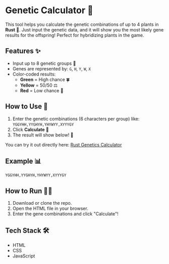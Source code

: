 
# Genetic Calculator 🧬

This tool helps you calculate the genetic combinations of up to 4 plants in **Rust** 🌱. Just input the genetic data, and it will show you the most likely gene results for the offspring! Perfect for hybridizing plants in the game.

## Features ✨

- Input up to 8 genetic groups 🧬
- Genes are represented by: `G`, `H`, `Y`, `W`, `X`
- Color-coded results:
  - **Green** = High chance 🍀
  - **Yellow** = 50/50 ⚖️
  - **Red** = Low chance 🔴

## How to Use 🔧

1. Enter the genetic combinations (6 characters per group) like:  
   `YGGYHH,YYGHYH,YHYWYY,XYYYGY`
2. Click **Calculate** 🔘
3. The result will show below! 🎉

You can try it out directly here: [Rust Genetics Calculator](https://pshacks.github.io/rustGenetics/)

## Example 📊

```plaintext
YGGYHH,YYGHYH,YHYWYY,XYYYGY
```

## How to Run 🏃‍♂️

1. Download or clone the repo.
2. Open the HTML file in your browser.
3. Enter the gene combinations and click "Calculate"!

## Tech Stack 🛠️

- HTML
- CSS
- JavaScript
